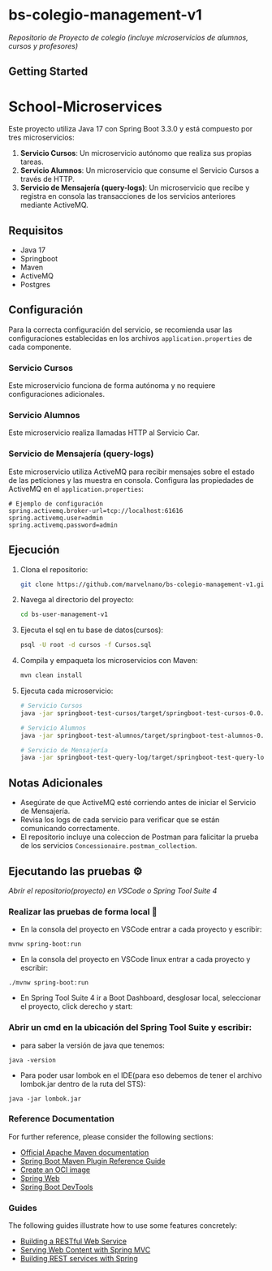 # bs-colegio-management-v1

_Repositorio de Proyecto de colegio (incluye microservicios de alumnos, cursos y profesores)_



## Getting Started

# School-Microservices

Este proyecto utiliza Java 17 con Spring Boot 3.3.0 y está compuesto por tres microservicios:

1. **Servicio Cursos**: Un microservicio autónomo que realiza sus propias tareas.
2. **Servicio Alumnos**: Un microservicio que consume el Servicio Cursos a través de HTTP.
3. **Servicio de Mensajería (query-logs)**: Un microservicio que recibe y registra en consola las transacciones de los servicios anteriores mediante ActiveMQ.

## Requisitos

- Java 17
- Springboot
- Maven
- ActiveMQ
- Postgres

## Configuración

Para la correcta configuración del servicio, se recomienda usar las configuraciones establecidas en los archivos `application.properties` de cada componente.

### Servicio Cursos

Este microservicio funciona de forma autónoma y no requiere configuraciones adicionales.

### Servicio Alumnos

Este microservicio realiza llamadas HTTP al Servicio Car.

### Servicio de Mensajería (query-logs)

Este microservicio utiliza ActiveMQ para recibir mensajes sobre el estado de las peticiones y las muestra en consola. Configura las propiedades de ActiveMQ en el `application.properties`:

```properties
# Ejemplo de configuración
spring.activemq.broker-url=tcp://localhost:61616
spring.activemq.user=admin
spring.activemq.password=admin
```

## Ejecución

1. Clona el repositorio:
   ```sh
   git clone https://github.com/marvelnano/bs-colegio-management-v1.git
   ```
2. Navega al directorio del proyecto:
   ```sh
   cd bs-user-management-v1
   ```
   
3. Ejecuta el sql en tu base de datos(cursos):

   ```sh
   psql -U root -d cursos -f Cursos.sql
   ```

4. Compila y empaqueta los microservicios con Maven:
   ```sh
   mvn clean install
   ```

5. Ejecuta cada microservicio:
   ```sh
   # Servicio Cursos
   java -jar springboot-test-cursos/target/springboot-test-cursos-0.0.1-SNAPSHOT.jar

   # Servicio Alumnos
   java -jar springboot-test-alumnos/target/springboot-test-alumnos-0.0.1-SNAPSHOT.jar

   # Servicio de Mensajería
   java -jar springboot-test-query-log/target/springboot-test-query-log-0.0.1-SNAPSHOT.jar
   ```

## Notas Adicionales

- Asegúrate de que ActiveMQ esté corriendo antes de iniciar el Servicio de Mensajería.
- Revisa los logs de cada servicio para verificar que se están comunicando correctamente.
- El repositorio incluye una coleccion de Postman para falicitar la prueba de los servicios `Concessionaire.postman_collection`.

## Ejecutando las pruebas ⚙️

_Abrir el repositorio(proyecto) en VSCode o Spring Tool Suite 4_

### Realizar las pruebas de forma local 🔩

* En la consola del proyecto en VSCode entrar a cada proyecto y escribir:
```
mvnw spring-boot:run
```

* En la consola del proyecto en VSCode linux entrar a cada proyecto y escribir:
```
./mvnw spring-boot:run
```

* En Spring Tool Suite 4 ir a Boot Dashboard, desglosar local, seleccionar el proyecto, click derecho y start:

### Abrir un cmd en la ubicación del Spring Tool Suite y escribir:

* para saber la versión de java que tenemos:
```
java -version
```

* Para poder usar lombok en el IDE(para eso debemos de tener el archivo lombok.jar dentro de la ruta del STS):
```
java -jar lombok.jar
```

### Reference Documentation
For further reference, please consider the following sections:

* [Official Apache Maven documentation](https://maven.apache.org/guides/index.html)
* [Spring Boot Maven Plugin Reference Guide](https://docs.spring.io/spring-boot/docs/3.2.2/maven-plugin/reference/html/)
* [Create an OCI image](https://docs.spring.io/spring-boot/docs/3.2.2/maven-plugin/reference/html/#build-image)
* [Spring Web](https://docs.spring.io/spring-boot/docs/3.2.2/reference/htmlsingle/index.html#web)
* [Spring Boot DevTools](https://docs.spring.io/spring-boot/docs/3.2.2/reference/htmlsingle/index.html#using.devtools)

### Guides
The following guides illustrate how to use some features concretely:

* [Building a RESTful Web Service](https://spring.io/guides/gs/rest-service/)
* [Serving Web Content with Spring MVC](https://spring.io/guides/gs/serving-web-content/)
* [Building REST services with Spring](https://spring.io/guides/tutorials/rest/)

